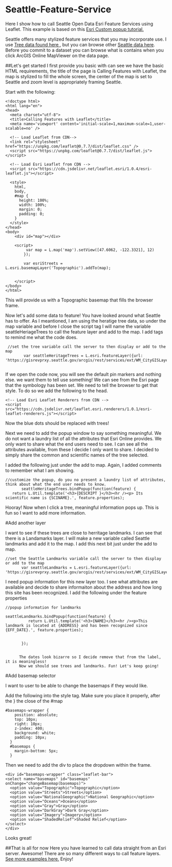 # Seattle-Feature-Service
Here I show how to call Seattle Open Data Esri Feature Services using Leaflet. 
This example is based on this <a href= "http://esri.github.io/esri-leaflet/tutorials/working-with-feature-layers.html">Esri Custom popup tutorial.</a> 

Seattle offers many stylized feature services that you may incorporate use. I use <a href= "https://esri.github.io/esri-leaflet/examples/feature-layer-popups.html">Tree data found here </a>, but you can browse other <a href= "https://gisrevprxy.seattle.gov/arcgis/rest/services/ext/WM_CityGISLayers/MapServerl">Seattle data here</a>. Before you commit to a dataset you can browse what is contains when you click ArcGIS Online MapViewer on the data page. 

##Let's get started
I first provide you basic with can see we have the basic HTML requirements, the title of the page is Calling Features with Leaflet, the map is stylized to fill the whole screen, the center of the map is set to Seattle and zoom level is appropriately framing Seattle.

Start with the following: 

```
<!doctype html>
<html lang="en">
<head>  
  <meta charset="utf-8">
  <title>Calling Features with Leaflet</title>  
  <meta name='viewport' content='initial-scale=1,maximum-scale=1,user-scalable=no' />

  <!-- Load Leaflet from CDN-->
  <link rel="stylesheet" href="https://unpkg.com/leaflet@0.7.7/dist/leaflet.css" />
  <script src="https://unpkg.com/leaflet@0.7.7/dist/leaflet.js"></script>

  <!-- Load Esri Leaflet from CDN -->
  <script src="https://cdn.jsdelivr.net/leaflet.esri/1.0.4/esri-leaflet.js"></script>

  <style>
    html,
    body,
    #map {
      height: 100%;
      width: 100%;
      margin: 0;
      padding: 0;
    }
  </style>
</head>
<body>    
    <div id="map"></div>

    <script>
         var map = L.map('map').setView([47.6062, -122.3321], 12)
        });

        var esriStreets = L.esri.basemapLayer('Topographic').addTo(map);

            
    </script>    
</body>
</html>
```

This will provide us with a Topographic basemap that fills the browser frame.

Now let's add some data to feature! You have looked around what Seattle has to offer. As I meantioned, I am using the heratige tree data, so under the map variable and before I close the script tag I will name the variable seattleHeriageTrees to call the feature layer and add to the map. I add tags to remind me what the code does. 

```
 //set the tree variable call the server to then display or add to the map
        var seattleHeritageTrees = L.esri.featureLayer({url: 'https://gisrevprxy.seattle.gov/arcgis/rest/services/ext/WM_CityGISLayers/MapServer/33'}).addTo(map);
        
 ```

If we open the code now, you will see the default pin markers and nothing else. we want them to tell use something! We can see from the Esri page that the symbology has been set. We need to tell the browser to get that style. To do so we add the following to the head. 

 ```
<!-- Load Esri Leaflet Renderers from CDN -->
<script src="https://cdn.jsdelivr.net/leaflet.esri.renderers/1.0.1/esri-leaflet-renderers.js"></script>
 ```
 Now the blue dots should be replaced with trees! 
 
Next we need to add the popup window to say something meaningful. We do not want a laundry list of all the attributes that Esri Online provides. We only want to share what the end users need to see. I can see all the attributes available, from these I decide I only want to share. I decided to simply share the common and scientific names of the tree selected.

I added the following just under the add to map. Again, I added comments to remember what I am showing.
 ```
 //customize the popup, do you no present a laundry list of attributes, think about what the end user needs to know.
        seattleHeritageTrees.bindPopup(function(feature) {
    return L.Util.template('<h3>{DESCRIPT }</h3><hr /><p> Its scientific name is {SCINAME}.', feature.properties);
 ```
Hooray! Now when I click a tree, meaningful information pops up. This is fun so I want to add more information. 

#Add another layer 

I want to see if these trees are close to herritage landmarks. I can see that there is a Landamarks layer. I will make a new variable called Seattle landmarks and add it to the map. I add this next bit just under the add to map. 

 ```
 //set the Seattle Landmarks variable call the server to then display or add to the map
        var seattleLandmarks = L.esri.featureLayer({url: 'https://gisrevprxy.seattle.gov/arcgis/rest/services/ext/WM_CityGISLayers/MapServer/55'}).addTo(map);
 ```
 
 I need popup information for this new layer too. I see what attributes are available and decide to share informaiton about the address and how long this site has been recognized. I add the following under the feature properties
 
  ```
  //popup information for landmarks
 
  seattleLandmarks.bindPopup(function(feature) {
            return L.Util.template('<h3>{NAME}</h3><hr /><p>This landmark is located at {ADDRESS} and has been recognized since {EFF_DATE}.', feature.properties);
       
          
         });       
          
  ```
          The dates look bizarre so I decide remove that from the label, it is meaningless! 
          Now we should see trees and landmarks. Fun! Let's keep going!
          
#Add basemap selector

I want to user to be able to change the basemaps if they would like. 

Add the following into the style tag. Make sure you place it properly, after the } the close of the #map

```
#basemaps-wrapper {
    position: absolute;
    top: 10px;
    right: 10px;
    z-index: 400;
    background: white;
    padding: 10px;
  }
  #basemaps {
    margin-bottom: 5px;
  }
 ```
 
 Then we need to add the div to place the dropdown within the frame. 
 
  ```
 <div id="basemaps-wrapper" class="leaflet-bar">
  <select name="basemaps" id="basemaps" onChange="changeBasemap(basemaps)">
    <option value="Topographic">Topographic</option>
    <option value="Streets">Streets</option>
    <option value="NationalGeographic">National Geographic</option>
    <option value="Oceans">Oceans</option>
    <option value="Gray">Gray</option>
    <option value="DarkGray">Dark Gray</option>
    <option value="Imagery">Imagery</option>
    <option value="ShadedRelief">Shaded Relief</option>
  </select>
</div>
 ```
Looks great! 

##That is all for now
Here you have learned to call data straight from an Esri server. Awesome! There are so many different ways to call feature layers. <a href="http://esri.github.io/esri-leaflet/tutorials/introduction-to-layer-types.html">See more examples here.</a> Enjoy!
